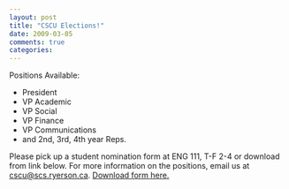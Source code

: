 ```yaml
---
layout: post
title: "CSCU Elections!"
date: 2009-03-05
comments: true
categories: 
---
```


Positions Available:

- President
- VP Academic
- VP Social
- VP Finance
- VP Communications 
- and 2nd, 3rd, 4th year Reps.

Please pick up a student nomination form at ENG 111, T-F 2-4 or download from link below. For more information on the positions, email us at cscu@scs.ryerson.ca.
[Download form here.](http://www.scs.ryerson.ca/~cscu/files/cscuform.pdf) 

